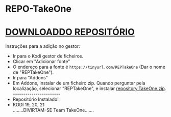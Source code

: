 # REPO-TakeOne
# <a href="repository.TakeOne.zip">DOWNLOADDO REPOSITÓRIO</a>

Instruções para a adição no gestor:


<p align="left">
  <ul>
    <li>Ir para o Kodi gestor de ficheiros.</li>
    <li>Clicar em "Adicionar fonte"</li>
    <li>O endereço para a fonte é <code>https://tinyurl.com/REPTakeOne</code> (Dar o nome de "REPTakeOne").</li>
    <li>Ir para "Addons"</li>
    <li>Em Addons, instalar de um ficheiro zip. Quando perguntar pela localização, selecionar "REPTakeOne", e instalar <a href="repository.TakeOne.zip">repository.TakeOne.zip</a>.</li>
    -----------------------
    <li>Repositório Instalado!</li>
    <li>KODI 19, 20, 21</li>
                     ........DIVIRTAM-SE Team TakeOne.......
</ul>
